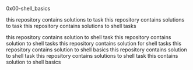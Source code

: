 0x00-shell_basics

this repository contains solutions to task
this repository contains solutions to task
this repository contains solutions to shell tasks


this repository contains solution to shell task
this repository contains solution to shell tasks
this repository contains solution for shell tasks
this repository contains solution to shell basics
this repository contains solution to shell task
this repository contains solutions to shell task
this contains solution to shell basics
